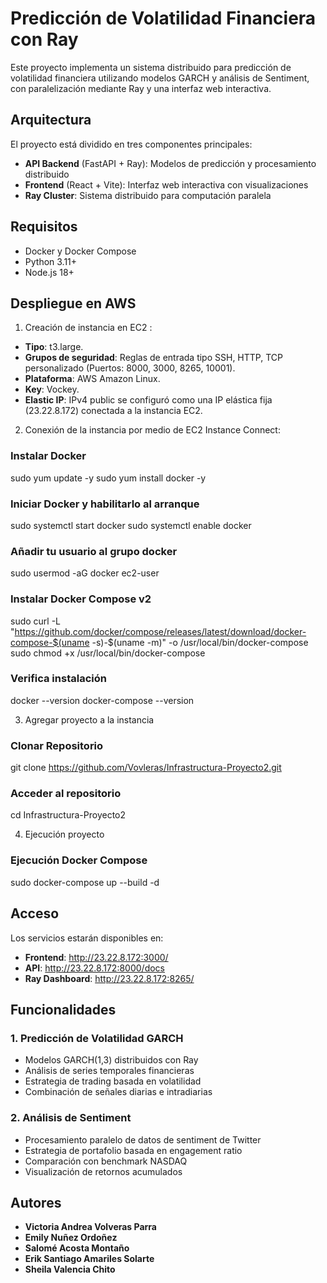 
# Predicción de Volatilidad Financiera con Ray

Este proyecto implementa un sistema distribuido para predicción de volatilidad financiera utilizando modelos GARCH y análisis de Sentiment, con paralelización mediante Ray y una interfaz web interactiva.

## Arquitectura

El proyecto está dividido en tres componentes principales:
- **API Backend** (FastAPI + Ray): Modelos de predicción y procesamiento distribuido
- **Frontend** (React + Vite): Interfaz web interactiva con visualizaciones
- **Ray Cluster**: Sistema distribuido para computación paralela
  
## Requisitos
- Docker y Docker Compose
- Python 3.11+
- Node.js 18+

## Despliegue en AWS

1. Creación de instancia en EC2 :

- **Tipo**: t3.large.
- **Grupos de seguridad**: Reglas de entrada tipo SSH, HTTP, TCP personalizado (Puertos: 8000, 3000, 8265, 10001).
- **Plataforma**: AWS Amazon Linux.
- **Key**: Vockey.
- **Elastic IP**: IPv4 public se configuró como una IP elástica fija (23.22.8.172) conectada a la instancia EC2.
  
2. Conexión de la instancia por medio de EC2 Instance Connect:

### Instalar Docker
sudo yum update -y
sudo yum install docker -y

### Iniciar Docker y habilitarlo al arranque
sudo systemctl start docker
sudo systemctl enable docker

### Añadir tu usuario al grupo docker
sudo usermod -aG docker ec2-user

### Instalar Docker Compose v2
sudo curl -L "https://github.com/docker/compose/releases/latest/download/docker-compose-$(uname -s)-$(uname -m)" -o /usr/local/bin/docker-compose
sudo chmod +x /usr/local/bin/docker-compose

### Verifica instalación
docker --version
docker-compose --version

3. Agregar proyecto a la instancia

### Clonar Repositorio
git clone https://github.com/Vovleras/Infrastructura-Proyecto2.git

### Acceder al repositorio 
cd Infrastructura-Proyecto2

4. Ejecución proyecto

### Ejecución Docker Compose

sudo docker-compose up --build -d
  
## Acceso
Los servicios estarán disponibles en:
- **Frontend**:  http://23.22.8.172:3000/
- **API**: http://23.22.8.172:8000/docs
- **Ray Dashboard**:  http://23.22.8.172:8265/
  
## Funcionalidades
### 1. Predicción de Volatilidad GARCH
- Modelos GARCH(1,3) distribuidos con Ray
- Análisis de series temporales financieras
- Estrategia de trading basada en volatilidad
- Combinación de señales diarias e intradiarias
  
### 2. Análisis de Sentiment
- Procesamiento paralelo de datos de sentiment de Twitter
- Estrategia de portafolio basada en engagement ratio
- Comparación con benchmark NASDAQ
- Visualización de retornos acumulados
  
## Autores
- **Victoria Andrea Volveras Parra**
- **Emily Nuñez Ordoñez** 
- **Salomé Acosta Montaño** 
- **Erik Santiago Amariles Solarte** 
- **Sheila Valencia Chito** 

